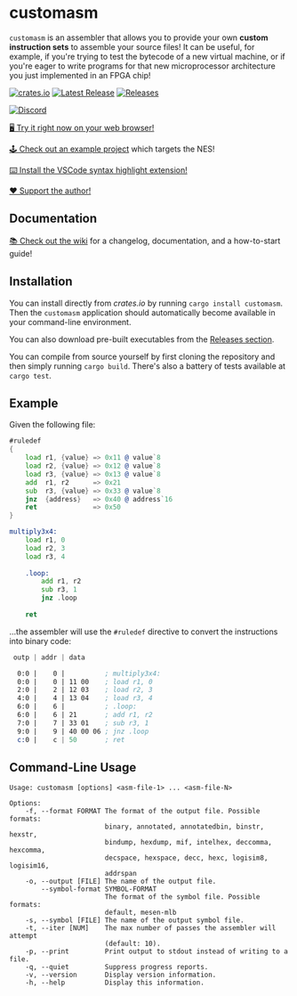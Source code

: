 # customasm
`customasm` is an assembler that allows you to provide your own **custom
instruction sets** to assemble your source files! 
It can be useful, for example, if you're trying to test the bytecode of a new virtual machine,
or if you're eager to write programs for that new microprocessor architecture 
you just implemented in an FPGA chip!

[![crates.io][badge-cratesio-img]][badge-cratesio-url]
[![Latest Release][badge-latest-img]][badge-latest-url]
[![Releases][badge-downloads-img]][badge-downloads-url]

[![Discord][badge-discord-img]][badge-discord-url]

[badge-cratesio-img]: https://img.shields.io/crates/v/customasm
[badge-cratesio-url]: https://crates.io/crates/customasm

[badge-latest-img]: https://img.shields.io/github/v/release/hlorenzi/customasm
[badge-latest-url]: https://github.com/hlorenzi/customasm/releases

[badge-downloads-img]: https://img.shields.io/github/downloads/hlorenzi/customasm/total
[badge-downloads-url]: https://github.com/hlorenzi/customasm/releases

[badge-discord-img]: https://img.shields.io/discord/394999035540275222?label=Join%20the%20Discord%20server!&logo=discord
[badge-discord-url]: https://discord.com/invite/pXeDXGD

[🖥️ Try it right now on your web browser!](https://hlorenzi.github.io/customasm/web/)

[🕹️ Check out an example project](/examples/nes_colors.asm) which targets the NES!

[⌨️ Install the VSCode syntax highlight extension!](https://marketplace.visualstudio.com/items?itemName=hlorenzi.customasm-vscode)

[❤️ Support the author!](https://accounts.hlorenzi.com/supporters)

## Documentation

[📚 Check out the wiki](https://github.com/hlorenzi/customasm/wiki)
for a changelog, documentation, and a how-to-start guide!

## Installation

You can install directly from *crates.io* by running `cargo install customasm`.
Then the `customasm` application should automatically become available in your
command-line environment.

You can also download pre-built executables from the
[Releases section](https://github.com/hlorenzi/customasm/releases).

You can compile from source yourself by first cloning the repository and
then simply running `cargo build`.
There's also a battery of tests available at `cargo test`.

## Example

Given the following file:

```asm
#ruledef
{
    load r1, {value} => 0x11 @ value`8
    load r2, {value} => 0x12 @ value`8
    load r3, {value} => 0x13 @ value`8
    add  r1, r2      => 0x21
    sub  r3, {value} => 0x33 @ value`8
    jnz  {address}   => 0x40 @ address`16
    ret              => 0x50
}

multiply3x4:
    load r1, 0
    load r2, 3
    load r3, 4
    
    .loop:
        add r1, r2
        sub r3, 1
        jnz .loop
    
    ret
```

...the assembler will use the `#ruledef` directive to convert the
instructions into binary code:

```asm
 outp | addr | data

  0:0 |    0 |          ; multiply3x4:
  0:0 |    0 | 11 00    ; load r1, 0
  2:0 |    2 | 12 03    ; load r2, 3
  4:0 |    4 | 13 04    ; load r3, 4
  6:0 |    6 |          ; .loop:
  6:0 |    6 | 21       ; add r1, r2
  7:0 |    7 | 33 01    ; sub r3, 1
  9:0 |    9 | 40 00 06 ; jnz .loop
  c:0 |    c | 50       ; ret
```

## Command-Line Usage

```
Usage: customasm [options] <asm-file-1> ... <asm-file-N>

Options:
    -f, --format FORMAT The format of the output file. Possible formats:
                        binary, annotated, annotatedbin, binstr, hexstr,
                        bindump, hexdump, mif, intelhex, deccomma, hexcomma,
                        decspace, hexspace, decc, hexc, logisim8, logisim16,
                        addrspan
    -o, --output [FILE] The name of the output file.
        --symbol-format SYMBOL-FORMAT
                        The format of the symbol file. Possible formats:
                        default, mesen-mlb
    -s, --symbol [FILE] The name of the output symbol file.
    -t, --iter [NUM]    The max number of passes the assembler will attempt
                        (default: 10).
    -p, --print         Print output to stdout instead of writing to a file.
    -q, --quiet         Suppress progress reports.
    -v, --version       Display version information.
    -h, --help          Display this information.
```
